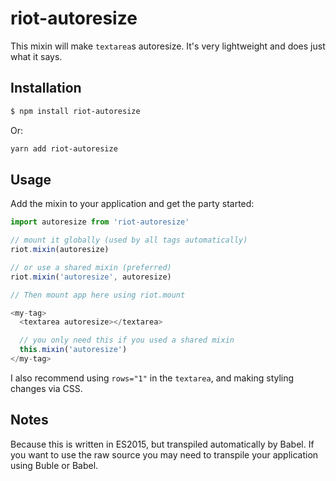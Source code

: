 # riot-autoresize

This mixin will make `textarea`s autoresize. It's very lightweight and does just what it says.

## Installation

```bash
$ npm install riot-autoresize
```

Or:
```bash
yarn add riot-autoresize
```

## Usage

Add the mixin to your application and get the party started:

```javascript
import autoresize from 'riot-autoresize'

// mount it globally (used by all tags automatically)
riot.mixin(autoresize)

// or use a shared mixin (preferred)
riot.mixin('autoresize', autoresize)

// Then mount app here using riot.mount
```

```javascript
<my-tag>
  <textarea autoresize></textarea>

  // you only need this if you used a shared mixin
  this.mixin('autoresize')
</my-tag>
```

I also recommend using `rows="1"` in the `textarea`, and making styling changes via CSS.

## Notes

Because this is written in ES2015, but transpiled automatically by Babel. If you want to use the raw source you may need to transpile your application using Buble or Babel. 
